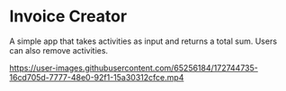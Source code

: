 # Invoice Creator

A simple app that takes activities as input and returns a total sum.
Users can also remove activities.


https://user-images.githubusercontent.com/65256184/172744735-16cd705d-7777-48e0-92f1-15a30312cfce.mp4

